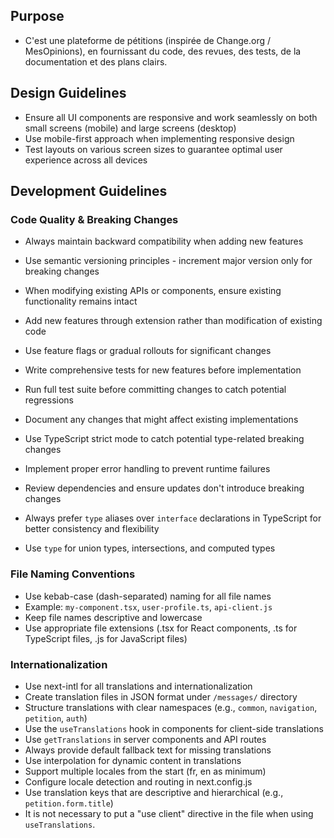 
## Purpose
- C'est une plateforme de pétitions (inspirée de Change.org / MesOpinions), en fournissant du code, des revues, des tests, de la documentation et des plans clairs.


## Design Guidelines
- Ensure all UI components are responsive and work seamlessly on both small screens (mobile) and large screens (desktop)
- Use mobile-first approach when implementing responsive design
- Test layouts on various screen sizes to guarantee optimal user experience across all devices

## Development Guidelines

### Code Quality & Breaking Changes
- Always maintain backward compatibility when adding new features
- Use semantic versioning principles - increment major version only for breaking changes
- When modifying existing APIs or components, ensure existing functionality remains intact
- Add new features through extension rather than modification of existing code
- Use feature flags or gradual rollouts for significant changes
- Write comprehensive tests for new features before implementation
- Run full test suite before committing changes to catch potential regressions
- Document any changes that might affect existing implementations
- Use TypeScript strict mode to catch potential type-related breaking changes
- Implement proper error handling to prevent runtime failures
- Review dependencies and ensure updates don't introduce breaking changes

- Always prefer `type` aliases over `interface` declarations in TypeScript for better consistency and flexibility
- Use `type` for union types, intersections, and computed types

### File Naming Conventions
- Use kebab-case (dash-separated) naming for all file names
- Example: `my-component.tsx`, `user-profile.ts`, `api-client.js`
- Keep file names descriptive and lowercase
- Use appropriate file extensions (.tsx for React components, .ts for TypeScript files, .js for JavaScript files)

### Internationalization
- Use next-intl for all translations and internationalization
- Create translation files in JSON format under `/messages/` directory
- Structure translations with clear namespaces (e.g., `common`, `navigation`, `petition`, `auth`)
- Use the `useTranslations` hook in components for client-side translations
- Use `getTranslations` in server components and API routes
- Always provide default fallback text for missing translations
- Use interpolation for dynamic content in translations
- Support multiple locales from the start (fr, en as minimum)
- Configure locale detection and routing in next.config.js
- Use translation keys that are descriptive and hierarchical (e.g., `petition.form.title`)
- It is not necessary to put a "use client" directive in the file when using `useTranslations`.